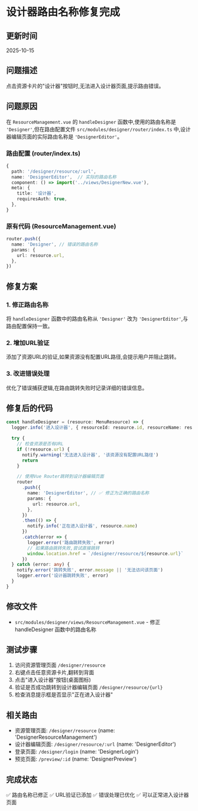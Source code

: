 # 设计器路由名称修复完成

## 更新时间

2025-10-15

## 问题描述

点击资源卡片的"设计器"按钮时,无法进入设计器页面,提示路由错误。

## 问题原因

在 `ResourceManagement.vue` 的 `handleDesigner` 函数中,使用的路由名称是 `'Designer'`,但在路由配置文件 `src/modules/designer/router/index.ts` 中,设计器编辑页面的实际路由名称是 `'DesignerEditor'`。

### 路由配置 (router/index.ts)

```typescript
{
  path: '/designer/resource/:url',
  name: 'DesignerEditor',  // 实际的路由名称
  component: () => import('../views/DesignerNew.vue'),
  meta: {
    title: '设计器',
    requiresAuth: true,
  },
}
```

### 原有代码 (ResourceManagement.vue)

```typescript
router.push({
  name: 'Designer', // 错误的路由名称
  params: {
    url: resource.url,
  },
})
```

## 修复方案

### 1. 修正路由名称

将 `handleDesigner` 函数中的路由名称从 `'Designer'` 改为 `'DesignerEditor'`,与路由配置保持一致。

### 2. 增加URL验证

添加了资源URL的验证,如果资源没有配置URL路径,会提示用户并阻止跳转。

### 3. 改进错误处理

优化了错误捕获逻辑,在路由跳转失败时记录详细的错误信息。

## 修复后的代码

```typescript
const handleDesigner = (resource: MenuResource) => {
  logger.info('进入设计器', { resourceId: resource.id, resourceName: resource.name })

  try {
    // 检查资源是否有URL
    if (!resource.url) {
      notify.warning('无法进入设计器', '该资源没有配置URL路径')
      return
    }

    // 使用Vue Router跳转到设计器编辑页面
    router
      .push({
        name: 'DesignerEditor', // ✅ 修正为正确的路由名称
        params: {
          url: resource.url,
        },
      })
      .then(() => {
        notify.info('正在进入设计器', resource.name)
      })
      .catch(error => {
        logger.error('路由跳转失败', error)
        // 如果路由跳转失败,尝试直接跳转
        window.location.href = `/designer/resource/${resource.url}`
      })
  } catch (error: any) {
    notify.error('跳转失败', error.message || '无法访问该页面')
    logger.error('设计器跳转失败', error)
  }
}
```

## 修改文件

- `src/modules/designer/views/ResourceManagement.vue` - 修正 handleDesigner 函数中的路由名称

## 测试步骤

1. 访问资源管理页面 `/designer/resource`
2. 右键点击任意资源卡片,翻转到背面
3. 点击"进入设计器"按钮(桌面图标)
4. 验证是否成功跳转到设计器编辑页面 `/designer/resource/{url}`
5. 检查消息提示框是否显示"正在进入设计器"

## 相关路由

- 资源管理页面: `/designer/resource` (name: 'DesignerResourceManagement')
- 设计器编辑页面: `/designer/resource/:url` (name: 'DesignerEditor')
- 登录页面: `/designer/login` (name: 'DesignerLogin')
- 预览页面: `/preview/:id` (name: 'DesignerPreview')

## 完成状态

✅ 路由名称已修正
✅ URL验证已添加
✅ 错误处理已优化
✅ 可以正常进入设计器页面
